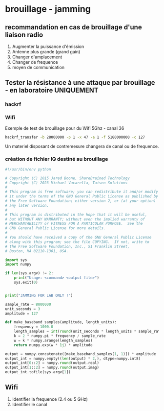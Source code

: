 # brouillage - jamming

## recommandation en cas de brouillage d'une liaison radio

1. Augmenter la puissance d'émission
2. Antenne plus grande (grand gain)
3. Changer d'amplacement
4. Changer de frequence
5. moyen de communication

## Tester la résistance à une attaque par brouillage - en **laboratoire UNIQUEMENT**

### hackrf

### Wifi

Exemple de test de brouillage pour du Wifi 5Ghz - canal 36

```sh
hackrf_transfer -b 28000000 -p 1 -x 47 -a 1 -f 5180000000 -c 127
```

Un materiel disposant de contremesure changera de canal ou de frequence.

### création de fichier IQ destiné au brouillage

```python
#!/usr/bin/env python

# Copyright (C) 2015 Jared Boone, ShareBrained Technology
# Copyright (C) 2023 Michael Vacarella, Taisen Solutions
#
# This program is free software; you can redistribute it and/or modify
# it under the terms of the GNU General Public License as published by
# the Free Software Foundation; either version 2, or (at your option)
# any later version.
#
# This program is distributed in the hope that it will be useful,
# but WITHOUT ANY WARRANTY; without even the implied warranty of
# MERCHANTABILITY or FITNESS FOR A PARTICULAR PURPOSE.  See the
# GNU General Public License for more details.
#
# You should have received a copy of the GNU General Public License
# along with this program; see the file COPYING.  If not, write to
# the Free Software Foundation, Inc., 51 Franklin Street,
# Boston, MA 02110-1301, USA.

import sys
import numpy

if len(sys.argv) != 2:
	print("Usage: <command> <output file>")
	sys.exit(0)


print("JAMMING FOR LAB ONLY !")

sample_rate = 8000000
unit_seconds = 3
amplitude = 127

def make_baseband_samples(amplitude, length_units):
	frequency = 1000.0
	length_samples = int(round(unit_seconds * length_units * sample_rate))
	k = 2 * numpy.pi * frequency / sample_rate
	w = k * numpy.arange(length_samples)
	return numpy.exp(w * 1j) * amplitude

output = numpy.concatenate([make_baseband_samples(1, 1)]) * amplitude
output_int = numpy.empty((len(output) * 2,), dtype=numpy.int8)
output_int[0::2] = numpy.round(output.real)
output_int[1::2] = numpy.round(output.imag)
output_int.tofile(sys.argv[1])
```

## Wifi

1. Identifier la frequence (2.4 ou 5 GHz)
2. Identifier le canal